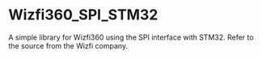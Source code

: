 # Wizfi360_SPI_STM32

A simple library for Wizfi360 using the SPI interface with STM32. Refer to the source from the Wizfi company.
